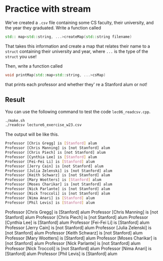# Practice with stream

We've created a `.csv` file containing some CS faculty, their university, and the year they graduated. Write a function called

```c++
std:: map<std::string, ...>createMap(std::string filename)
```

That takes this information and create a map that relates their name to a `struct` containing their university and year, where `...` is the type of the `struct` you use!

Then, write a function called

```c++
void printMap(std::map<std::string, ...>csMap)
```

that prints each professor and whether they' re a Stanford alum or not!

## Result

You can use the following command to test the code `lec06_readcsv.cpp`.

```bash
./make.sh
./readcsv lecture6_exercise_w23.csv
```

The output will be like this.

```bash
Professor [Chris Gregg] is [Stanford] alum
Professor [Chris Manning] is [not Stanford] alum
Professor [Chris Piech] is [not Stanford] alum
Professor [Cynthia Lee] is [Stanford] alum
Professor [Fei-Fei Li] is [Stanford] alum
Professor [Jerry Cain] is [not Stanford] alum
Professor [Julia Zelenski] is [not Stanford] alum
Professor [Keith Schwarz] is [not Stanford] alum
Professor [Mary Wootters] is [Stanford] alum
Professor [Moses Charikar] is [not Stanford] alum
Professor [Nick Parlante] is [not Stanford] alum
Professor [Nick Troccoli] is [not Stanford] alum
Professor [Nima Anari] is [Stanford] alum
Professor [Phil Levis] is [Stanford] alum
```
Professor [Chris Gregg] is [Stanford] alum
Professor [Chris Manning] is [not Stanford] alum
Professor [Chris Piech] is [not Stanford] alum
Professor [Cynthia Lee] is [Stanford] alum
Professor [Fei-Fei Li] is [Stanford] alum
Professor [Jerry Cain] is [not Stanford] alum
Professor [Julia Zelenski] is [not Stanford] alum
Professor [Keith Schwarz] is [not Stanford] alum
Professor [Mary Wootters] is [Stanford] alum
Professor [Moses Charikar] is [not Stanford] alum
Professor [Nick Parlante] is [not Stanford] alum
Professor [Nick Troccoli] is [not Stanford] alum
Professor [Nima Anari] is [Stanford] alum
Professor [Phil Levis] is [Stanford] alum